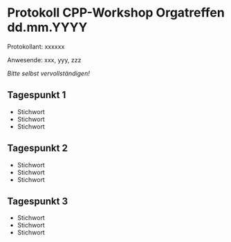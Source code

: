 Protokoll CPP-Workshop Orgatreffen dd.mm.YYYY
=============================================

Protokollant: xxxxxx

Anwesende: xxx, yyy, zzz

*Bitte selbst vervollständigen!*

Tagespunkt 1
------------

- Stichwort
- Stichwort
- Stichwort


Tagespunkt 2
------------


- Stichwort
- Stichwort
- Stichwort


Tagespunkt 3
------------

- Stichwort
- Stichwort
- Stichwort